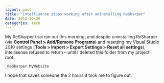 ```yaml
---
layout: post
title: "Intellisense stops working after uninstalling ReSharper"
date: 2012-10-29
categories: tech
---
```


My ReSharper trial ran out this morning, and despite uninstalling ReSharper (via **Control Panel > Add/Remove Programs**) and resetting my Visual Studio 2010 settings (**Tools > Import > Export Settings > Reset all settings**), intellisense refused to return – until I deleted this folder from my project root:

```
_ReSharper.MyWebsite
```

I hope that saves someone the 2 hours it took me to figure out.